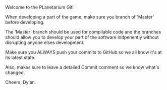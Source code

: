 Welcome to the PLanetarium Git!

When developing a part of the game, make sure you branch of 'Master' before developing.

The 'Master' branch should be used for compilable code and the branches should allow you to develop your part of the software indpenently without disrupting anyone elses development.

Make sure you ALWAYS push your commits to GitHub so we all know it's at its latest state.

Also, makes sure to leave a detailed Commit comment so we know what's changed.

Cheers,
Dylan.